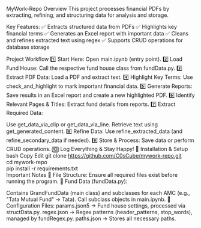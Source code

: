 MyWork-Repo
Overview
This project processes financial PDFs by extracting, refining, and structuring data for analysis and storage.

Key Features:
✅ Extracts structured data from PDFs
✅ Highlights key financial terms
✅ Generates an Excel report with important data
✅ Cleans and refines extracted text using regex
✅ Supports CRUD operations for database storage

Project Workflow
1️⃣ Start Here: Open main.ipynb (entry point).
2️⃣ Load Fund House: Call the respective fund house class from fundData.py.
3️⃣ Extract PDF Data: Load a PDF and extract text.
4️⃣ Highlight Key Terms: Use check_and_highlight to mark important financial data.
5️⃣ Generate Reports: Save results in an Excel report and create a new highlighted PDF.
6️⃣ Identify Relevant Pages & Titles: Extract fund details from reports.
7️⃣ Extract Required Data:

Use get_data_via_clip or get_data_via_line.
Retrieve text using get_generated_content.
8️⃣ Refine Data:
Use refine_extracted_data (and refine_secondary_data if needed).
9️⃣ Store & Process: Save data or perform CRUD operations.
🔟 Log Everything & Stay Happy! 🎉
Installation & Setup
bash
Copy
Edit
git clone https://github.com/C0sCube/mywork-repo.git  
cd mywork-repo  
pip install -r requirements.txt  
Important Notes
🔹 File Structure: Ensure all required files exist before running the program.
🔹 Fund Data (fundData.py):

Contains GrandFundData (main class) and subclasses for each AMC (e.g., "Tata Mutual Fund" → Tata).
Call subclass objects in main.ipynb.
🔹 Configuration Files:
params.json5 → Fund house settings, processed via structData.py.
regex.json → Regex patterns (header_patterns, stop_words), managed by fundRegex.py.
paths.json → Stores all necessary paths.
